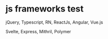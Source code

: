 # js frameworks test
jQuery, Typescript, RN, ReactJs, Angular, Vue.js

Svelte, Express, Mithril, Polymer
